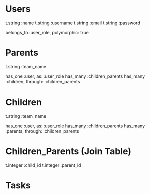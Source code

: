 # Users

t.string :name
t.string :username
t.string :email
t.string :password

belongs_to :user_role, polymorphic: true

# Parents

t.string :team_name

has_one :user, as: :user_role
has_many :children_parents
has_many :children, through: :children_parents

# Children

t.string :team_name

has_one :user, as: :user_role
has_many :children_parents
has_many :parents, through: :children_parents

# Children_Parents (Join Table)

t.integer :child_id
t.integer :parent_id

# Tasks